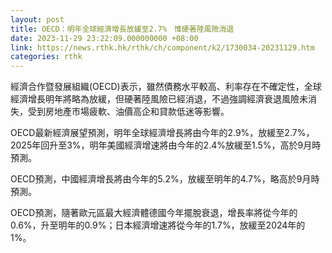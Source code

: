 ```yaml
---
layout: post
title: OECD：明年全球經濟增長放緩至2.7%　惟硬著陸風險消退
date: 2023-11-29 23:22:09.000000000 +08:00
link: https://news.rthk.hk/rthk/ch/component/k2/1730034-20231129.htm
categories: rthk
---
```


經濟合作暨發展組織(OECD)表示，雖然債務水平較高、利率存在不確定性，全球經濟增長明年將略為放緩，但硬著陸風險已經消退，不過強調經濟衰退風險未消失，受到房地產市場疲軟、油價高企和貸款低迷等影響。

OECD最新經濟展望預測，明年全球經濟增長將由今年的2.9%，放緩至2.7%，2025年回升至3%，明年美國經濟增速將由今年的2.4%放緩至1.5%，高於9月時預測。

OECD預測，中國經濟增長將由今年的5.2%，放緩至明年的4.7%，略高於9月時預測。

OECD預測，隨著歐元區最大經濟體德國今年擺脫衰退，增長率將從今年的0.6%，升至明年的0.9%；日本經濟增速將從今年的1.7%，放緩至2024年的1%。
